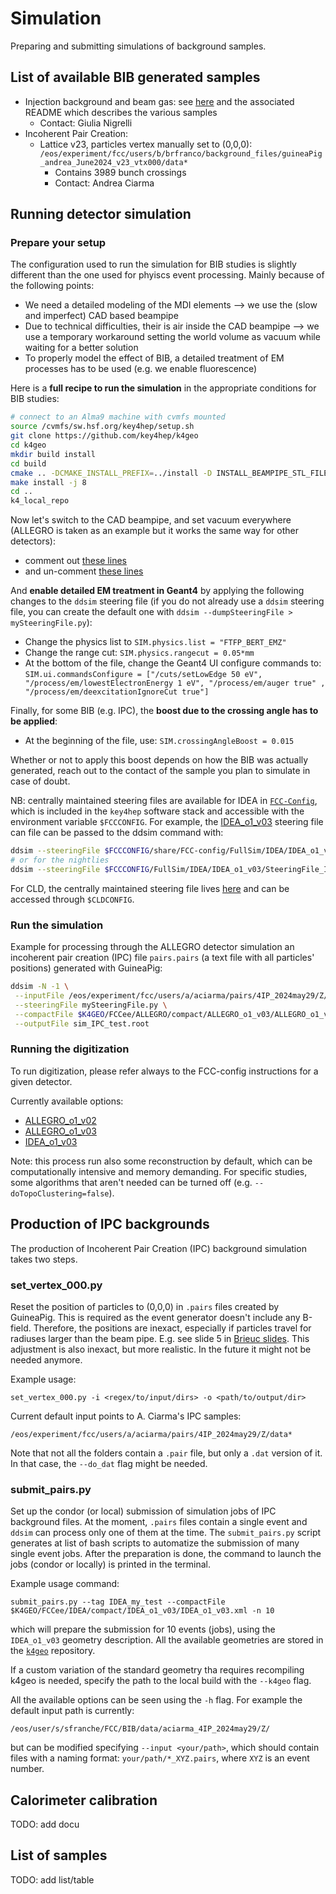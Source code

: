 # Simulation

Preparing and submitting simulations of background samples.

## List of available BIB generated samples

- Injection background and beam gas: see [here](https://cernbox.cern.ch/files/link/public/VzSH9kK1VCZl0dK?items-per-page=100&files-public-link-view-mode=resource-table&tiles-size=2) and the associated README which describes the various samples
	- Contact: Giulia Nigrelli
- Incoherent Pair Creation:
	- Lattice v23, particles vertex manually set to (0,0,0): `/eos/experiment/fcc/users/b/brfranco/background_files/guineaPig_andrea_June2024_v23_vtx000/data*`
		- Contains 3989 bunch crossings
		- Contact: Andrea Ciarma

## Running detector simulation
### Prepare your setup
The configuration used to run the simulation for BIB studies is slightly different than the one used for phyiscs event processing. Mainly because of the following points:
- We need a detailed modeling of the MDI elements --> we use the (slow and imperfect) CAD based beampipe
- Due to technical difficulties, their is air inside the CAD beampipe --> we use a temporary workaround setting the world volume as vacuum while waiting for a better solution
- To properly model the effect of BIB, a detailed treatment of EM processes has to be used (e.g. we enable fluorescence)

Here is a **full recipe to run the simulation** in the appropriate conditions for BIB studies:
```bash
# connect to an Alma9 machine with cvmfs mounted
source /cvmfs/sw.hsf.org/key4hep/setup.sh
git clone https://github.com/key4hep/k4geo
cd k4geo
mkdir build install
cd build
cmake .. -DCMAKE_INSTALL_PREFIX=../install -D INSTALL_BEAMPIPE_STL_FILES=ON
make install -j 8
cd ..
k4_local_repo
```
Now let's switch to the CAD beampipe, and set vacuum everywhere (ALLEGRO is taken as an example but it works the same way for other detectors):
- comment out [these lines](https://github.com/key4hep/k4geo/blob/main/FCCee/ALLEGRO/compact/ALLEGRO_o1_v03/ALLEGRO_o1_v03.xml#L34-L35)
- and un-comment [these lines](https://github.com/key4hep/k4geo/blob/main/FCCee/ALLEGRO/compact/ALLEGRO_o1_v03/ALLEGRO_o1_v03.xml#L40-L41)

And **enable detailed EM treatment in Geant4** by applying the following changes to the `ddsim` steering file (if you do not already use a `ddsim` steering file, you can create the default one with `ddsim --dumpSteeringFile > mySteeringFile.py`):
- Change the physics list to `SIM.physics.list = "FTFP_BERT_EMZ"`
- Change the range cut: `SIM.physics.rangecut = 0.05*mm`
- At the bottom of the file, change the Geant4 UI configure commands to: `SIM.ui.commandsConfigure = ["/cuts/setLowEdge 50 eV", "/process/em/lowestElectronEnergy 1 eV", "/process/em/auger true" , "/process/em/deexcitationIgnoreCut true"]`

Finally, for some BIB (e.g. IPC), the **boost due to the crossing angle has to be applied**:
- At the beginning of the file, use: `SIM.crossingAngleBoost = 0.015`

Whether or not to apply this boost depends on how the BIB was actually generated, reach out to the contact of the sample you plan to simulate in case of doubt.

NB: centrally maintained steering files are available for IDEA in [`FCC-Config`](https://github.com/HEP-FCC/FCC-config), which is included in the `key4hep` software stack and accessible with the environment variable `$FCCCONFIG`. For example, the [IDEA_o1_v03](https://github.com/HEP-FCC/FCC-config/blob/main/FCCee/FullSim/IDEA/IDEA_o1_v03/SteeringFile_IDEA_o1_v03.py) steering file can file can be passed to the ddsim command with:
```bash
ddsim --steeringFile $FCCCONFIG/share/FCC-config/FullSim/IDEA/IDEA_o1_v03/SteeringFile_IDEA_o1_v03.py ...
# or for the nightlies
ddsim --steeringFile $FCCCONFIG/FullSim/IDEA/IDEA_o1_v03/SteeringFile_IDEA_o1_v03.py ...
```
For CLD, the centrally maintained steering file lives [here](https://github.com/key4hep/CLDConfig/blob/main/CLDConfig/cld_steer.py) and can be accessed through `$CLDCONFIG`.

### Run the simulation

Example for processing through the ALLEGRO detector simulation an incoherent pair creation (IPC) file `pairs.pairs` (a text file with all particles' positions) generated with GuineaPig:

```bash
ddsim -N -1 \
 --inputFile /eos/experiment/fcc/users/a/aciarma/pairs/4IP_2024may29/Z/data1/pairs.pairs \
 --steeringFile mySteeringFile.py \
 --compactFile $K4GEO/FCCee/ALLEGRO/compact/ALLEGRO_o1_v03/ALLEGRO_o1_v03.xml \
 --outputFile sim_IPC_test.root
```

### Running the digitization

To run digitization, please refer always to the FCC-config instructions for a given detector.

Currently available options:
- [ALLEGRO_o1_v02](https://github.com/HEP-FCC/FCC-config/tree/main/FCCee/FullSim/ALLEGRO/ALLEGRO_o1_v02#running-the-digitization-and-reconstruction)
- [ALLEGRO_o1_v03](https://github.com/HEP-FCC/FCC-config/tree/main/FCCee/FullSim/ALLEGRO/ALLEGRO_o1_v03#running-the-digitization-and-reconstruction)
- [IDEA_o1_v03](https://github.com/HEP-FCC/FCC-config/tree/main/FCCee/FullSim/IDEA/IDEA_o1_v03#running-the-digitization-and-reconstruction)


Note: this process run also some reconstruction by default, which can be computationally intensive and memory demanding.
For specific studies, some algorithms that aren't needed can be turned off (e.g. `--doTopoClustering=false`).

## Production of IPC backgrounds

The production of Incoherent Pair Creation (IPC) background simulation takes two steps.

### set_vertex_000.py
Reset the position of particles to (0,0,0) in `.pairs` files 
created by GuineaPig. This is required as the event generator doesn't
include any B-field. Therefore, the positions are inexact, especially if
particles travel for radiuses larger than the beam pipe.
E.g. see slide 5 in
[Brieuc slides](https://indico.cern.ch/event/1559862/contributions/6608302/attachments/3107855/5508385/20250721_StatusOfBkgStudiesWrtSoftware.pdf).
This adjustment is also inexact, but more realistic.
In the future it might not be needed anymore.

Example usage:
```
set_vertex_000.py -i <regex/to/input/dirs> -o <path/to/output/dir>
```
Current default input points to A. Ciarma's IPC samples:
```
/eos/experiment/fcc/users/a/aciarma/pairs/4IP_2024may29/Z/data*
```
Note that not all the folders contain a `.pair` file, 
but only a `.dat` version of it. In that case, the `--do_dat` flag might be needed.


### submit_pairs.py

Set up the condor (or local) submission of simulation jobs of 
IPC background files.
At the moment, `.pairs` files contain a single event
and `ddsim` can process only one of them at the time.
The  `submit_pairs.py` script generates at list of bash scripts
to automatize the submission of many single event jobs.
After the preparation is done, the command to launch the jobs
(condor or locally) is printed in the terminal.

Example usage command:
```
submit_pairs.py --tag IDEA_my_test --compactFile $K4GEO/FCCee/IDEA/compact/IDEA_o1_v03/IDEA_o1_v03.xml -n 10
```
which will prepare the submission for 10 events (jobs),
using the `IDEA_o1_v03` geometry description.
All the available geometries are stored in the
[`k4geo`](https://github.com/key4hep/k4geo/tree/main)
repository.


If a custom variation of the standard geometry 
tha requires recompiling k4geo is needed,
specify the path to the local build with the `--k4geo` flag.

All the available options can be seen using the `-h` flag.
For example the default input path is currently:
```
/eos/user/s/sfranche/FCC/BIB/data/aciarma_4IP_2024may29/Z/
``` 
but can be modified specifying `--input <your/path>`,
which should contain files with a naming format: `your/path/*_XYZ.pairs`,
where `XYZ` is an event number.


## Calorimeter calibration

TODO: add docu

## List of samples

TODO: add list/table



